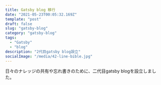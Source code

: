 ```yaml
---
title: Gatsby blog 移行
date: "2021-05-23T00:05:32.169Z"
template: "post"
draft: false
slug: "gatsby-blog"
category: "gatsby-blog"
tags:
  - "Gatsby"
  - "blog"
description: "2代目gatsby blog設立"
socialImage: "/media/42-line-bible.jpg"
---
```


日々のナレッジの共有や忘れ書きのために、二代目gatsby blogを設立しました。
